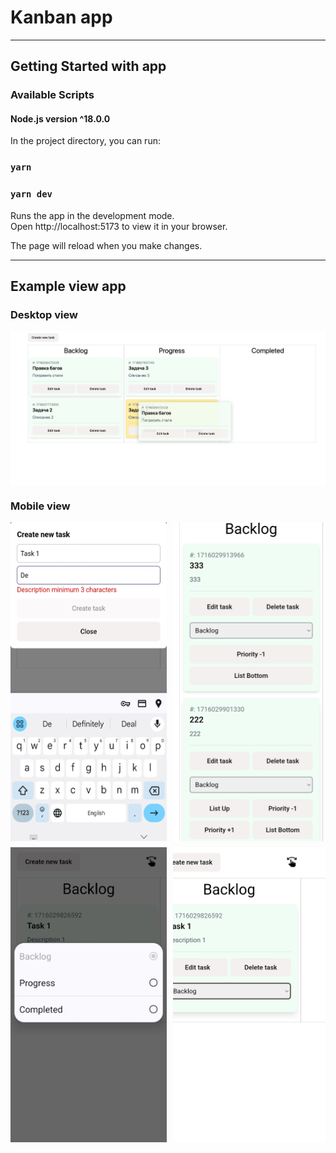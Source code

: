 # Kanban app

---

## Getting Started with app

### Available Scripts

#### Node.js version ^18.0.0

In the project directory, you can run:

### `yarn`
### `yarn dev`

Runs the app in the development mode.\
Open http://localhost:5173 to view it in your browser.

The page will reload when you make changes.

---

## Example view app

### Desktop view

<div style='display: flex; flex-wrap: nowrap; overflow-x: auto'>
    <img src='./examples/example-desktop.png' alt='example-mobile-3' style='width: 700px; height: auto; margin-right: 10px'>
</div>

### Mobile view

<div style='display: flex; flex-wrap: nowrap; overflow-x: auto; margin-top: 10px'>
    <img src='./examples/example-mobile-1.png' alt='example-mobile-1' style='width: 250px; height: auto; margin-right: 10px'>
    <img src='./examples/example-mobile-2.png' alt='example-mobile-2' style='width: 250px; height: auto; margin-right: 10px'>
</div>
<div style='display: flex; flex-wrap: nowrap; overflow-x: auto; margin-top: 10px'>
    <img src='./examples/example-mobile-3.png' alt='example-mobile-3' style='width: 250px; height: auto; margin-right: 10px'>
    <img src='./examples/example-mobile-4.png' alt='example-mobile-4' style='width: 250px; height: auto; margin-right: 10px'>
</div>
